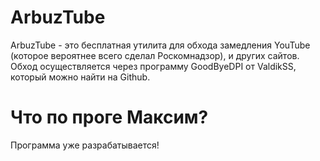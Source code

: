 # ArbuzTube
ArbuzTube - это бесплатная утилита для обхода замедления YouTube (которое вероятнее всего сделал Роскомнадзор), и других сайтов. Обход осуществляется через программу GoodByeDPI от ValdikSS, который можно найти на Github.

# Что по проге Максим?
Программа уже разрабатывается!

